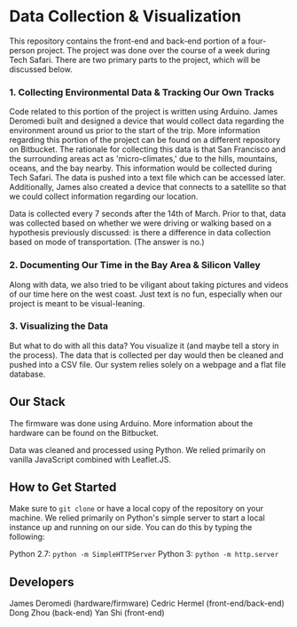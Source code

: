 # Data Collection & Visualization
This repository contains the front-end and back-end portion of a four-person project. The project was done over the course of a week during Tech Safari. There are two primary parts to the project, which will be discussed below.  

### 1. Collecting Environmental Data & Tracking Our Own Tracks 
Code related to this portion of the project is written using Arduino. James Deromedi built and designed a device that would collect data regarding the environment around us prior to the start of the trip. More information regarding this portion of the project can be found on a different repository on Bitbucket. The rationale for collecting this data is that San Francisco and the surrounding areas act as 'micro-climates,' due to the hills, mountains, oceans, and the bay nearby. This information would be collected during Tech Safari. The data is pushed into a text file which can be accessed later. Additionally, James also created a device that connects to a satellite so that we could collect information regarding our location. 

Data is collected every 7 seconds after the 14th of March. Prior to that, data was collected based on whether we were driving or walking based on a hypothesis previously discussed: is there a difference in data collection based on mode of transportation. (The answer is no.) 

### 2. Documenting Our Time in the Bay Area & Silicon Valley 
Along with data, we also tried to be viligant about taking pictures and videos of our time here on the west coast. Just text is no fun, especially when our project is meant to be visual-leaning.  

### 3. Visualizing the Data  
But what to do with all this data? You visualize it (and maybe tell a story in the process). The data that is collected per day would then be cleaned and pushed into a CSV file. Our system relies solely on a webpage and a flat file database. 

## Our Stack 
The firmware was done using Arduino. More information about the hardware can be found on the Bitbucket. 

Data was cleaned and processed using Python. We relied primarily on vanilla JavaScript combined with Leaflet.JS. 

## How to Get Started 
Make sure to ```git clone``` or have a local copy of the repository on your machine. We relied primarily on Python's simple server to start a local instance up and running on our side. You can do this by typing the following: 

Python 2.7: ```python -m SimpleHTTPServer``` 
Python 3: ```python -m http.server```

## Developers 
James Deromedi (hardware/firmware) 
Cedric Hermel (front-end/back-end)
Dong Zhou (back-end)
Yan Shi (front-end)